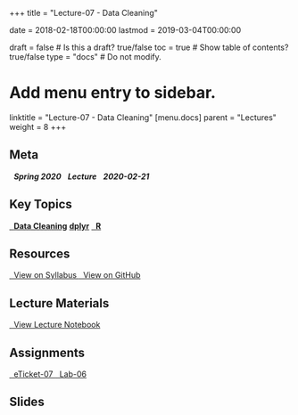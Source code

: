 +++
title = "Lecture-07 - Data Cleaning"

date = 2018-02-18T00:00:00
lastmod = 2019-03-04T00:00:00

draft = false  # Is this a draft? true/false
toc = true  # Show table of contents? true/false
type = "docs"  # Do not modify.

# Add menu entry to sidebar.
linktitle = "Lecture-07 - Data Cleaning"
[menu.docs]
  parent = "Lectures"
  weight = 8
+++

## Meta
<i class="meta-badge semester-sp19"><i class="far fa-calendar-alt fa-lg"></i>&nbsp; **Spring 2020** </i> 
<i class="meta-badge progress-draft"><i class="fas fa-tasks fa-lg"></i>&nbsp; **Lecture** </i> 
<i class="meta-badge progress-update"><i class="far fa-clock fa-lg"></i>&nbsp; **2020-02-21** </i>

## Key Topics
<a class="meta-badge keyword" href="/docs/topic-index/#a-d"><i class="fas fa-tags fa-lg"></i>&nbsp; **Data Cleaning**</a> 
<a class="meta-badge package" href="/docs/topic-index/#a-d"><i class="fas fa-archive fa-lg"></i> **dplyr**</a> 
<a class="meta-badge tool" href="/docs/topic-index/#q-t"><i class="fas fa-wrench fa-lg"></i>&nbsp; **R**</a>

## Resources
<a class="btn btn-outline-primary resource" href="https://slu-soc5650.github.io/syllabus/lecture-07-data-cleaning.html" target="_blank"><i class="fas fa-book fa-lg"></i>&nbsp; View on Syllabus </a> 
<a class="btn btn-outline-primary resource" href="https://github.com/slu-soc5650/lecture-07" target="_blank"><i class="fab fa-github fa-lg"></i>&nbsp; View on GitHub </a> 

## Lecture Materials
<a class="btn btn-outline-primary resource" href="http://slu-soc5650.github.io/lecture-07/index.nb.html" target="_blank"><i class="fab fa-markdown fa-lg"></i>&nbsp; View Lecture Notebook </a>

## Assignments
<a class="btn btn-outline-primary resource" href="https://forms.gle/ECVT9X1E6HDXQY3p9" target="_blank"><i class="fab fa-google fa-lg"></i>&nbsp; eTicket-07 </a>
<a class="btn btn-outline-primary resource" href="https://github.com/slu-soc5650/lecture-07/blob/master/assignments/lab-06.pdf" target="_blank"><i class="fas fa-file-pdf fa-lg"></i>&nbsp; Lab-06 </a>

## Slides
<p> </p>
<script async class="speakerdeck-embed" data-id="b3c0d903b15146e8a38fa984d46e1366" data-ratio="1.33333333333333" src="//speakerdeck.com/assets/embed.js"></script>
<p> </p>
